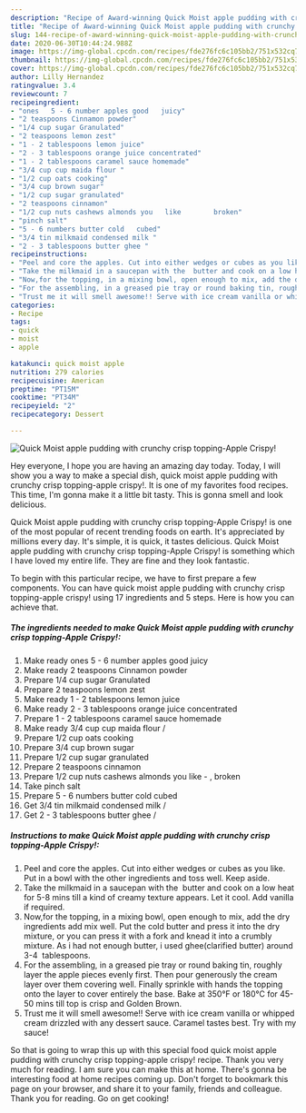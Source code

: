 ```yaml
---
description: "Recipe of Award-winning Quick Moist apple pudding with crunchy crisp topping-Apple Crispy!"
title: "Recipe of Award-winning Quick Moist apple pudding with crunchy crisp topping-Apple Crispy!"
slug: 144-recipe-of-award-winning-quick-moist-apple-pudding-with-crunchy-crisp-topping-apple-crispy
date: 2020-06-30T10:44:24.988Z
image: https://img-global.cpcdn.com/recipes/fde276fc6c105bb2/751x532cq70/quick-moist-apple-pudding-with-crunchy-crisp-topping-apple-crispy-recipe-main-photo.jpg
thumbnail: https://img-global.cpcdn.com/recipes/fde276fc6c105bb2/751x532cq70/quick-moist-apple-pudding-with-crunchy-crisp-topping-apple-crispy-recipe-main-photo.jpg
cover: https://img-global.cpcdn.com/recipes/fde276fc6c105bb2/751x532cq70/quick-moist-apple-pudding-with-crunchy-crisp-topping-apple-crispy-recipe-main-photo.jpg
author: Lilly Hernandez
ratingvalue: 3.4
reviewcount: 7
recipeingredient:
- "ones   5 - 6 number apples good   juicy"
- "2 teaspoons Cinnamon powder"
- "1/4 cup sugar Granulated"
- "2 teaspoons lemon zest"
- "1 - 2 tablespoons lemon juice"
- "2 - 3 tablespoons orange juice concentrated"
- "1 - 2 tablespoons caramel sauce homemade"
- "3/4 cup cup maida flour "
- "1/2 cup oats cooking"
- "3/4 cup brown sugar"
- "1/2 cup sugar granulated"
- "2 teaspoons cinnamon"
- "1/2 cup nuts cashews almonds you   like        broken"
- "pinch salt"
- "5 - 6 numbers butter cold   cubed"
- "3/4 tin milkmaid condensed milk "
- "2 - 3 tablespoons butter ghee "
recipeinstructions:
- "Peel and core the apples. Cut into either wedges or cubes as you like. Put in a bowl with the other ingredients and toss well. Keep aside."
- "Take the milkmaid in a saucepan with the  butter and cook on a low heat for 5-8 mins till a kind of creamy texture appears. Let it cool. Add vanilla if required."
- "Now,for the topping, in a mixing bowl, open enough to mix, add the dry ingredients add mix well. Put the cold butter and press it into the dry mixture, or you can press it with a fork and knead it into a crumbly mixture. As i had not enough butter, i used ghee(clarified butter) around 3-4  tablespoons."
- "For the assembling, in a greased pie tray or round baking tin, roughly layer the apple pieces evenly first. Then pour generously the cream layer over them covering well. Finally sprinkle with hands the topping onto the layer to cover entirely the base. Bake at 350°F or 180°C for 45-50 mins till top is crisp and Golden Brown."
- "Trust me it will smell awesome!! Serve with ice cream vanilla or whipped cream drizzled with any dessert sauce. Caramel tastes best. Try with my sauce!"
categories:
- Recipe
tags:
- quick
- moist
- apple

katakunci: quick moist apple 
nutrition: 279 calories
recipecuisine: American
preptime: "PT15M"
cooktime: "PT34M"
recipeyield: "2"
recipecategory: Dessert

---
```



![Quick Moist apple pudding with crunchy crisp topping-Apple Crispy!](https://img-global.cpcdn.com/recipes/fde276fc6c105bb2/751x532cq70/quick-moist-apple-pudding-with-crunchy-crisp-topping-apple-crispy-recipe-main-photo.jpg)

Hey everyone, I hope you are having an amazing day today. Today, I will show you a way to make a special dish, quick moist apple pudding with crunchy crisp topping-apple crispy!. It is one of my favorites food recipes. This time, I'm gonna make it a little bit tasty. This is gonna smell and look delicious.



Quick Moist apple pudding with crunchy crisp topping-Apple Crispy! is one of the most popular of recent trending foods on earth. It's appreciated by millions every day. It's simple, it is quick, it tastes delicious. Quick Moist apple pudding with crunchy crisp topping-Apple Crispy! is something which I have loved my entire life. They are fine and they look fantastic.


To begin with this particular recipe, we have to first prepare a few components. You can have quick moist apple pudding with crunchy crisp topping-apple crispy! using 17 ingredients and 5 steps. Here is how you can achieve that.

##### The ingredients needed to make Quick Moist apple pudding with crunchy crisp topping-Apple Crispy!:

1. Make ready ones   5 - 6 number apples good   juicy
1. Make ready 2 teaspoons Cinnamon powder
1. Prepare 1/4 cup sugar Granulated
1. Prepare 2 teaspoons lemon zest
1. Make ready 1 - 2 tablespoons lemon juice
1. Make ready 2 - 3 tablespoons orange juice concentrated
1. Prepare 1 - 2 tablespoons caramel sauce homemade
1. Make ready 3/4 cup cup maida flour /
1. Prepare 1/2 cup oats cooking
1. Prepare 3/4 cup brown sugar
1. Prepare 1/2 cup sugar granulated
1. Prepare 2 teaspoons cinnamon
1. Prepare 1/2 cup nuts cashews almonds you   like -  ,     broken
1. Take pinch salt
1. Prepare 5 - 6 numbers butter cold   cubed
1. Get 3/4 tin milkmaid condensed milk /
1. Get 2 - 3 tablespoons butter ghee /




##### Instructions to make Quick Moist apple pudding with crunchy crisp topping-Apple Crispy!:

1. Peel and core the apples. Cut into either wedges or cubes as you like. Put in a bowl with the other ingredients and toss well. Keep aside.
1. Take the milkmaid in a saucepan with the  butter and cook on a low heat for 5-8 mins till a kind of creamy texture appears. Let it cool. Add vanilla if required.
1. Now,for the topping, in a mixing bowl, open enough to mix, add the dry ingredients add mix well. Put the cold butter and press it into the dry mixture, or you can press it with a fork and knead it into a crumbly mixture. As i had not enough butter, i used ghee(clarified butter) around 3-4  tablespoons.
1. For the assembling, in a greased pie tray or round baking tin, roughly layer the apple pieces evenly first. Then pour generously the cream layer over them covering well. Finally sprinkle with hands the topping onto the layer to cover entirely the base. Bake at 350°F or 180°C for 45-50 mins till top is crisp and Golden Brown.
1. Trust me it will smell awesome!! Serve with ice cream vanilla or whipped cream drizzled with any dessert sauce. Caramel tastes best. Try with my sauce!




So that is going to wrap this up with this special food quick moist apple pudding with crunchy crisp topping-apple crispy! recipe. Thank you very much for reading. I am sure you can make this at home. There's gonna be interesting food at home recipes coming up. Don't forget to bookmark this page on your browser, and share it to your family, friends and colleague. Thank you for reading. Go on get cooking!
